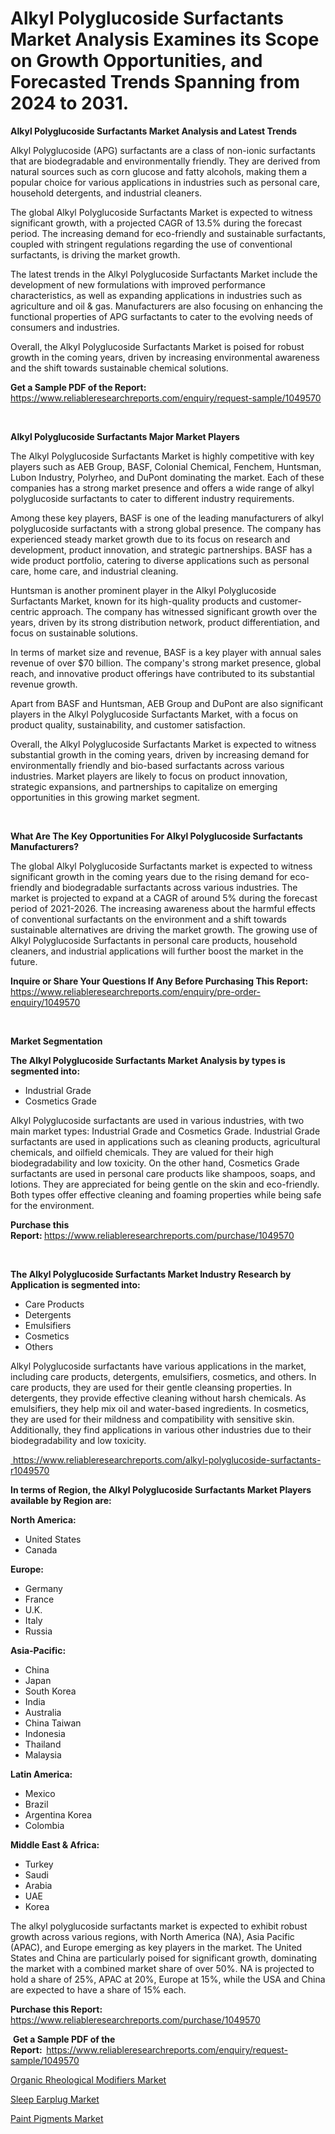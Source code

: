 <p><h1>Alkyl Polyglucoside Surfactants Market Analysis Examines its Scope on Growth Opportunities, and Forecasted Trends Spanning from 2024 to 2031.</h1></p><p><strong>Alkyl Polyglucoside Surfactants Market Analysis and Latest Trends</strong></p>
<p><p>Alkyl Polyglucoside (APG) surfactants are a class of non-ionic surfactants that are biodegradable and environmentally friendly. They are derived from natural sources such as corn glucose and fatty alcohols, making them a popular choice for various applications in industries such as personal care, household detergents, and industrial cleaners.</p><p>The global Alkyl Polyglucoside Surfactants Market is expected to witness significant growth, with a projected CAGR of 13.5% during the forecast period. The increasing demand for eco-friendly and sustainable surfactants, coupled with stringent regulations regarding the use of conventional surfactants, is driving the market growth.</p><p>The latest trends in the Alkyl Polyglucoside Surfactants Market include the development of new formulations with improved performance characteristics, as well as expanding applications in industries such as agriculture and oil & gas. Manufacturers are also focusing on enhancing the functional properties of APG surfactants to cater to the evolving needs of consumers and industries.</p><p>Overall, the Alkyl Polyglucoside Surfactants Market is poised for robust growth in the coming years, driven by increasing environmental awareness and the shift towards sustainable chemical solutions.</p></p>
<p><strong>Get a Sample PDF of the Report:&nbsp;</strong> <a href="https://www.reliableresearchreports.com/enquiry/request-sample/1049570">https://www.reliableresearchreports.com/enquiry/request-sample/1049570</a></p>
<p>&nbsp;</p>
<p><strong>Alkyl Polyglucoside Surfactants Major Market Players</strong></p>
<p><p>The Alkyl Polyglucoside Surfactants Market is highly competitive with key players such as AEB Group, BASF, Colonial Chemical, Fenchem, Huntsman, Lubon Industry, Polyrheo, and DuPont dominating the market. Each of these companies has a strong market presence and offers a wide range of alkyl polyglucoside surfactants to cater to different industry requirements.</p><p>Among these key players, BASF is one of the leading manufacturers of alkyl polyglucoside surfactants with a strong global presence. The company has experienced steady market growth due to its focus on research and development, product innovation, and strategic partnerships. BASF has a wide product portfolio, catering to diverse applications such as personal care, home care, and industrial cleaning.</p><p>Huntsman is another prominent player in the Alkyl Polyglucoside Surfactants Market, known for its high-quality products and customer-centric approach. The company has witnessed significant growth over the years, driven by its strong distribution network, product differentiation, and focus on sustainable solutions.</p><p>In terms of market size and revenue, BASF is a key player with annual sales revenue of over $70 billion. The company's strong market presence, global reach, and innovative product offerings have contributed to its substantial revenue growth.</p><p>Apart from BASF and Huntsman, AEB Group and DuPont are also significant players in the Alkyl Polyglucoside Surfactants Market, with a focus on product quality, sustainability, and customer satisfaction.</p><p>Overall, the Alkyl Polyglucoside Surfactants Market is expected to witness substantial growth in the coming years, driven by increasing demand for environmentally friendly and bio-based surfactants across various industries. Market players are likely to focus on product innovation, strategic expansions, and partnerships to capitalize on emerging opportunities in this growing market segment.</p></p>
<p>&nbsp;</p>
<p><strong>What Are The Key Opportunities For Alkyl Polyglucoside Surfactants Manufacturers?</strong></p>
<p><p>The global Alkyl Polyglucoside Surfactants market is expected to witness significant growth in the coming years due to the rising demand for eco-friendly and biodegradable surfactants across various industries. The market is projected to expand at a CAGR of around 5% during the forecast period of 2021-2026. The increasing awareness about the harmful effects of conventional surfactants on the environment and a shift towards sustainable alternatives are driving the market growth. The growing use of Alkyl Polyglucoside Surfactants in personal care products, household cleaners, and industrial applications will further boost the market in the future.</p></p>
<p><strong>Inquire or Share Your Questions If Any Before Purchasing This Report:</strong> <a href="https://www.reliableresearchreports.com/enquiry/pre-order-enquiry/1049570">https://www.reliableresearchreports.com/enquiry/pre-order-enquiry/1049570</a></p>
<p>&nbsp;</p>
<p><strong>Market Segmentation</strong></p>
<p><strong>The Alkyl Polyglucoside Surfactants Market Analysis by types is segmented into:</strong></p>
<p><ul><li>Industrial Grade</li><li>Cosmetics Grade</li></ul></p>
<p><p>Alkyl Polyglucoside surfactants are used in various industries, with two main market types: Industrial Grade and Cosmetics Grade. Industrial Grade surfactants are used in applications such as cleaning products, agricultural chemicals, and oilfield chemicals. They are valued for their high biodegradability and low toxicity. On the other hand, Cosmetics Grade surfactants are used in personal care products like shampoos, soaps, and lotions. They are appreciated for being gentle on the skin and eco-friendly. Both types offer effective cleaning and foaming properties while being safe for the environment.</p></p>
<p><strong>Purchase this Report:&nbsp;</strong><a href="https://www.reliableresearchreports.com/purchase/1049570">https://www.reliableresearchreports.com/purchase/1049570</a></p>
<p>&nbsp;</p>
<p><strong>The Alkyl Polyglucoside Surfactants Market Industry Research by Application is segmented into:</strong></p>
<p><ul><li>Care Products</li><li>Detergents</li><li>Emulsifiers</li><li>Cosmetics</li><li>Others</li></ul></p>
<p><p>Alkyl Polyglucoside surfactants have various applications in the market, including care products, detergents, emulsifiers, cosmetics, and others. In care products, they are used for their gentle cleansing properties. In detergents, they provide effective cleaning without harsh chemicals. As emulsifiers, they help mix oil and water-based ingredients. In cosmetics, they are used for their mildness and compatibility with sensitive skin. Additionally, they find applications in various other industries due to their biodegradability and low toxicity.</p></p>
<p><a href="https://www.reliableresearchreports.com/alkyl-polyglucoside-surfactants-r1049570">&nbsp;https://www.reliableresearchreports.com/alkyl-polyglucoside-surfactants-r1049570</a></p>
<p><strong>In terms of Region, the Alkyl Polyglucoside Surfactants Market Players available by Region are:</strong></p>
<p>
    <p> <strong> North America: </strong>
        <ul>
            <li>United States</li>
            <li>Canada</li>
        </ul>
        </p> 
    <p> <strong> Europe: </strong>
        <ul>
            <li>Germany</li>
            <li>France</li>
            <li>U.K.</li>
            <li>Italy</li>
            <li>Russia</li>
        </ul>
        </p> 
    <p> <strong> Asia-Pacific: </strong>
        <ul>
            <li>China</li>
            <li>Japan</li>
            <li>South Korea</li>
            <li>India</li>
            <li>Australia</li>
            <li>China Taiwan</li>
            <li>Indonesia</li>
            <li>Thailand</li>
            <li>Malaysia</li>
        </ul>
        </p> 
    <p> <strong> Latin America: </strong>
        <ul>
            <li>Mexico</li>
            <li>Brazil</li>
            <li>Argentina Korea</li>
            <li>Colombia</li>
        </ul>
        </p> 
    <p> <strong> Middle East & Africa: </strong>
        <ul>
            <li>Turkey</li>
            <li>Saudi</li>
            <li>Arabia</li>
            <li>UAE</li>
            <li>Korea</li>
        </ul>
    </p>
    </p>
<p><p>The alkyl polyglucoside surfactants market is expected to exhibit robust growth across various regions, with North America (NA), Asia Pacific (APAC), and Europe emerging as key players in the market. The United States and China are particularly poised for significant growth, dominating the market with a combined market share of over 50%. NA is projected to hold a share of 25%, APAC at 20%, Europe at 15%, while the USA and China are expected to have a share of 15% each.</p></p>
<p><strong>Purchase this Report: </strong><a href="https://www.reliableresearchreports.com/purchase/1049570">https://www.reliableresearchreports.com/purchase/1049570</a></p>
<p>&nbsp;<strong>Get a Sample PDF of the Report:&nbsp;&nbsp;</strong><a href="https://www.reliableresearchreports.com/enquiry/request-sample/1049570">https://www.reliableresearchreports.com/enquiry/request-sample/1049570</a></p>
<p><strong></strong></p>
<p><p><a href="https://github.com/kulaberyasin52/Market-Research-Report-List-1/blob/main/organic-rheological-modifiers-market.md">Organic Rheological Modifiers Market</a></p><p><a href="https://view.publitas.com/reportprime-1/global-sleep-earplug-market-status-2024-2031-and-forecast-by-region-product-end-use/">Sleep Earplug Market</a></p><p><a href="https://github.com/nafiafirdania/Market-Research-Report-List-1/blob/main/paint-pigments-market.md">Paint Pigments Market</a></p></p>